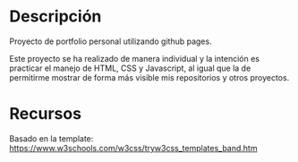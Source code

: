 # Descripción
Proyecto de portfolio personal utilizando github pages. 

Este proyecto se ha realizado de manera individual y la intención es practicar el manejo de HTML, CSS y Javascript, al igual que la de permitirme mostrar de forma más visible mis repositorios y otros proyectos.   

# Recursos
Basado en la template: https://www.w3schools.com/w3css/tryw3css_templates_band.htm